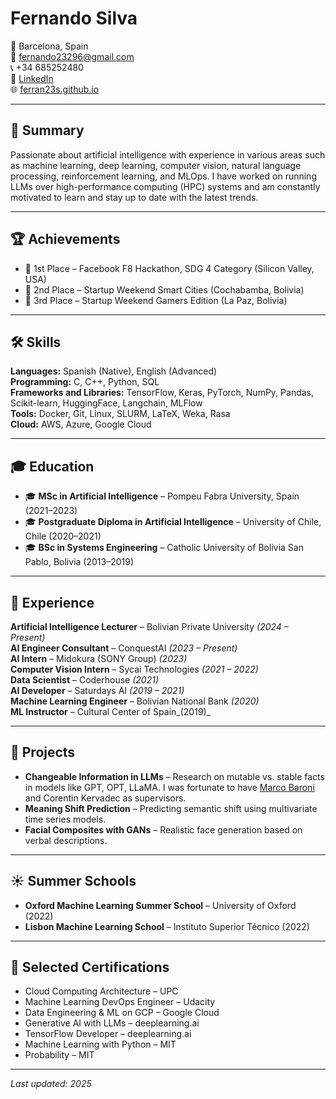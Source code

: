 # Fernando Silva

📍 Barcelona, Spain  
📧 fernando23296@gmail.com  
📞 +34 685252480  
🔗 [LinkedIn](https://www.linkedin.com/in/fernando-silva-48587613b/)  
🌐 [ferran23s.github.io](https://ferran23s.github.io)

---

## 🧠 Summary

Passionate about artificial intelligence with experience in various areas such as machine learning, deep learning, computer vision, natural language processing, reinforcement learning, and MLOps. I have worked on running LLMs over high-performance computing (HPC) systems and am constantly motivated to learn and stay up to date with the latest trends.

---

## 🏆 Achievements

- 🥇 1st Place – Facebook F8 Hackathon, SDG 4 Category (Silicon Valley, USA)  
- 🥈 2nd Place – Startup Weekend Smart Cities (Cochabamba, Bolivia)  
- 🥉 3rd Place – Startup Weekend Gamers Edition (La Paz, Bolivia)  

---

## 🛠 Skills

**Languages:** Spanish (Native), English (Advanced)  
**Programming:** C, C++, Python, SQL  
**Frameworks and Libraries:** TensorFlow, Keras, PyTorch, NumPy, Pandas, Scikit-learn, HuggingFace, Langchain, MLFlow  
**Tools:** Docker, Git, Linux, SLURM, LaTeX, Weka, Rasa  
**Cloud:** AWS, Azure, Google Cloud  

---

## 🎓 Education

- 🎓 **MSc in Artificial Intelligence** – Pompeu Fabra University, Spain (2021–2023)  
- 🎓 **Postgraduate Diploma in Artificial Intelligence** – University of Chile, Chile (2020–2021)  
- 🎓 **BSc in Systems Engineering** – Catholic University of Bolivia San Pablo, Bolivia (2013–2019)  

---

## 💼 Experience

**Artificial Intelligence Lecturer** – Bolivian Private University _(2024 – Present)_  
**AI Engineer Consultant** – ConquestAI _(2023 – Present)_  
**AI Intern** – Midokura (SONY Group) _(2023)_  
**Computer Vision Intern** – Sycai Technologies _(2021 – 2022)_  
**Data Scientist** – Coderhouse _(2021)_  
**AI Developer** – Saturdays AI _(2019 – 2021)_  
**Machine Learning Engineer** – Bolivian National Bank _(2020)_  
**ML Instructor** – Cultural Center of Spain_(2019)_

---

## 📂 Projects

- **Changeable Information in LLMs** – Research on mutable vs. stable facts in models like GPT, OPT, LLaMA. I was fortunate to have [Marco Baroni](https://marcobaroni.org/) and Corentin Kervadec as supervisors.
- **Meaning Shift Prediction** – Predicting semantic shift using multivariate time series models.  
- **Facial Composites with GANs** – Realistic face generation based on verbal descriptions.  

---

## ☀️ Summer Schools

- **Oxford Machine Learning Summer School** – University of Oxford (2022)  
- **Lisbon Machine Learning School** – Instituto Superior Técnico (2022)  

---

## 📜 Selected Certifications

- Cloud Computing Architecture – UPC  
- Machine Learning DevOps Engineer – Udacity  
- Data Engineering & ML on GCP – Google Cloud  
- Generative AI with LLMs – deeplearning.ai  
- TensorFlow Developer – deeplearning.ai  
- Machine Learning with Python – MIT  
- Probability – MIT  

---

_Last updated: 2025_
